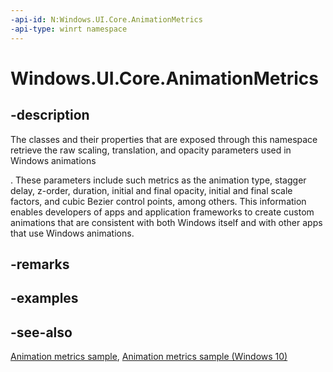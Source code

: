 ```yaml
---
-api-id: N:Windows.UI.Core.AnimationMetrics
-api-type: winrt namespace
---
```


# Windows.UI.Core.AnimationMetrics

## -description

The classes and their properties that are exposed through this namespace retrieve the raw scaling, translation, and opacity parameters used in Windows animations
<!-- @WRITER erictill 5/21/2012 : These are the animationEffects -->
. These parameters include such metrics as the animation type, stagger delay, z-order, duration, initial and final opacity, initial and final scale factors, and cubic Bezier control points, among others. This information enables developers of apps and application frameworks to create custom animations that are consistent with both Windows itself and with other apps that use Windows animations.

## -remarks

## -examples

## -see-also

[Animation metrics sample](http://go.microsoft.com/fwlink/p/?linkid=242462), [Animation metrics sample (Windows 10)](http://go.microsoft.com/fwlink/p/?LinkId=620484)